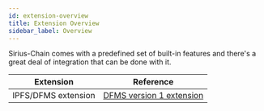 ```yaml
---
id: extension-overview
title: Extension Overview
sidebar_label: Overview
---
```

Sirius-Chain comes with a predefined set of built-in features and there's a great deal of integration that can be done with it.

**Extension** |	**Reference** 
-------------|-----------------
IPFS/DFMS extension |[DFMS version 1 extension][dfms-version1-extension] 

[dfms-version1-extension]: ./dfms-storagev1-extension.md